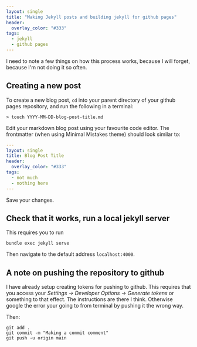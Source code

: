 ```yaml
---
layout: single
title: "Making Jekyll posts and building jekyll for github pages"
header:
  overlay_color: "#333"
tags:
  - jekyll
  - github pages
---
```




I need to note a few things on how this process works, because I will forget, because I'm not doing it so often. 

## Creating a new post

To create a new blog post, `cd` into your parent directory of your github pages repository, and run the following in a terminal:

~~~
> touch YYYY-MM-DD-blog-post-title.md
~~~

Edit your markdown blog post using your favourite code editor. The frontmatter (when using Minimal Mistakes theme) should look similar to:

~~~yaml
---
layout: single
title: Blog Post Title
header:
  overlay_color: "#333"
tags:
  - not much
  - nothing here
---
~~~

Save your changes. 

## Check that it works, run a local jekyll server

This requires you to run

~~~
bundle exec jekyll serve
~~~

Then navigate to the default address `localhost:4000`. 

## A note on pushing the repository to github
I have already setup creating tokens for pushing to github. This requires that you access your *Settings -> Developer Options -> Generate tokens* or something to that effect. The instructions are there I think. Otherwise google the error your going to from terminal by pushing it the wrong way. 

Then:

~~~
git add .
git commit -m "Making a commit comment"
git push -u origin main
~~~
